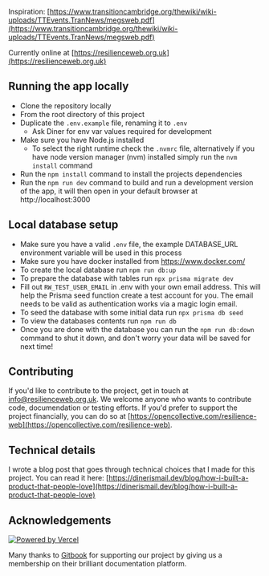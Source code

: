 Inspiration: [https://www.transitioncambridge.org/thewiki/wiki-uploads/TTEvents.TranNews/megsweb.pdf](https://www.transitioncambridge.org/thewiki/wiki-uploads/TTEvents.TranNews/megsweb.pdf)

Currently online at [https://resilienceweb.org.uk](https://resilienceweb.org.uk)

## Running the app locally

- Clone the repository locally
- From the root directory of this project
- Duplicate the `.env.example` file, renaming it to `.env`
  - Ask Diner for env var values required for development
- Make sure you have Node.js installed
  - To select the right runtime check the `.nvmrc` file, alternatively if you have node version manager (nvm) installed simply run the `nvm install` command
- Run the `npm install` command to install the projects dependencies
- Run the `npm run dev` command to build and run a development version of the app, it will then open in your default browser at http://localhost:3000

## Local database setup

- Make sure you have a valid `.env` file, the example DATABASE_URL environment variable will be used in this process
- Make sure you have docker installed from https://www.docker.com/
- To create the local database run `npm run db:up`
- To prepare the database with tables run `npx prisma migrate dev`
- Fill out `RW_TEST_USER_EMAIL` in .env with your own email address. This will help the Prisma seed function create a test account for you. The email needs to be valid as authentication works via a magic login email.
- To seed the database with some initial data run `npx prisma db seed`
- To view the databases contents run `npm run db`
- Once you are done with the database you can run the `npm run db:down` command to shut it down, and don't worry your data will be saved for next time!

## Contributing

If you'd like to contribute to the project, get in touch at info@resilienceweb.org.uk. We welcome anyone who wants to contribute code, documendation or testing efforts. If you'd prefer to support the project financially, you can do so at [https://opencollective.com/resilience-web](https://opencollective.com/resilience-web).

## Technical details

I wrote a blog post that goes through technical choices that I made for this project. You can read it here: [https://dinerismail.dev/blog/how-i-built-a-product-that-people-love](https://dinerismail.dev/blog/how-i-built-a-product-that-people-love)

## Acknowledgements

[![Powered by Vercel](https://resilienceweb.org.uk/powered-by-vercel.svg)](https://vercel.com?utm_source=resilience-web&utm_campaign=oss)

Many thanks to [Gitbook](https://www.gitbook.com) for supporting our project by giving us a membership on their brilliant documentation platform.
